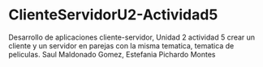 # ClienteServidorU2-Actividad5
Desarrollo de aplicaciones cliente-servidor, Unidad 2 actividad 5 crear un cliente y un servidor en parejas con la misma tematica, tematica de peliculas. Saul Maldonado Gomez, Estefania Pichardo Montes

